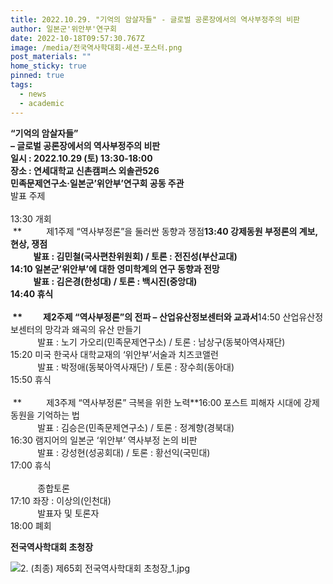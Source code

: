 ```yaml
---
title: 2022.10.29. "기억의 암살자들" - 글로벌 공론장에서의 역사부정주의 비판
author: 일본군'위안부'연구회
date: 2022-10-18T09:57:30.767Z
image: /media/전국역사학대회-세션-포스터.png
post_materials: ""
home_sticky: true
pinned: true
tags:
  - news
  - academic
---
```

**“기억의 암살자들”\
– 글로벌 공론장에서의 역사부정주의 비판**\
**일시 : 2022.10.29 (토) 13:30-18:00\
장소 : 연세대학교 신촌캠퍼스 외솔관526\
민족문제연구소·일본군’위안부’연구회 공동 주관**\
발표 주제\
\
13:30 개회\
 **          제1주제 “역사부정론”을 둘러싼 동향과 쟁점**13:40 강제동원 부정론의 계보, 현상, 쟁점\
           발표 : 김민철(국사편찬위원회) / 토론 : 전진성(부산교대)\
14:10 일본군’위안부’에 대한 영미학계의 연구 동향과 전망\
           발표 : 김은경(한성대) / 토론 : 백시진(중앙대)\
14:40 휴식\
\
 **          제2주제 “역사부정론”의 전파 – 산업유산정보센터와 교과서**14:50 산업유산정보센터의 망각과 왜곡의 유산 만들기\
           발표 : 노기 가오리(민족문제연구소) / 토론 : 남상구(동북아역사재단)\
15:20 미국 한국사 대학교재의 ‘위안부’서술과 치즈코앨런\
           발표 : 박정애(동북아역사재단) / 토론 : 장수희(동아대)\
15:50 휴식\
\
 **          제3주제 “역사부정론” 극복을 위한 노력**16:00 포스트 피해자 시대에 강제동원을 기억하는 법\
           발표 : 김승은(민족문제연구소) / 토론 : 정계향(경북대)\
16:30 램지어의 일본군 ‘위안부’ 역사부정 논의 비판\
           발표 : 강성현(성공회대) / 토론 : 황선익(국민대)\
17:00 휴식\
\
           종합토론\
17:10 좌장 : 이상의(인천대)\
           발표자 및 토론자\
18:00 폐회

**전국역사학대회 초청장** 

![2\. (최종) 제65회 전국역사학대회 초청장\_1.jpg](https://mail.google.com/mail/u/1?ui=2&ik=42f341e9de&attid=0.2&permmsgid=msg-a:r-6925726919422687738&th=183ea7f23b0e2955&view=fimg&fur=ip&sz=s0-l75-ft&attbid=ANGjdJ8vGtQofETWEXyiVL77Q4CeMu_WrxTO8VszQn1GUBsVv6kF7ipyZuiKX0q53HgP7mkGk5UeAQLDw-t4zk1mvKsCX5k_gRdecd5qYLGjL8stN4-fLk4VNoUnE8I&disp=emb&realattid=ii_l9e0urqm2)